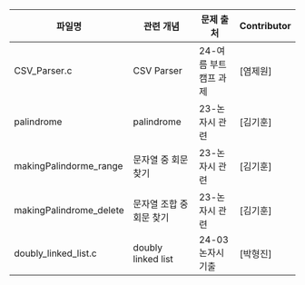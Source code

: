 | 파일명   | 관련 개념     | 문제 출처            | Contributor |
|----------|---------------|----------------------|-------------|
| CSV_Parser.c    | CSV Parser    | 24-여름 부트캠프 과제     | [염제원]      |
| palindrome   | palindrome    | 23-논자시 관련     | [김기훈]      |
| makingPalindorme_range   | 문자열 중 회문 찾기    | 23-논자시 관련     | [김기훈]      |
| makingPalindrome_delete   | 문자열 조합 중 회문 찾기    | 23-논자시 관련     | [김기훈]      |
| doubly_linked_list.c    | doubly linked list    | 24-03 논자시 기출    | [박형진]      |
